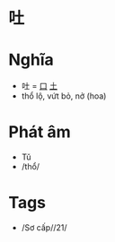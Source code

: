 # 吐

# Nghĩa
* 吐 = [口](口.md) [土](土.md)
* thổ lộ, vứt bỏ, nở (hoa)

# Phát âm
* Tǔ
*  /thổ/

# Tags
* /Sơ cấp//21/

